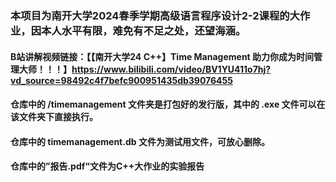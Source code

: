 ### 本项目为南开大学2024春季学期高级语言程序设计2-2课程的大作业，因本人水平有限，难免有不足之处，还望海涵。

#### B站讲解视频链接：【【南开大学24 C++】Time Management 助力你成为时间管理大师！！！】https://www.bilibili.com/video/BV1YU411o7hj?vd_source=98492c4f7befc900951435db39076455

#### 仓库中的 /timemanagement 文件夹是打包好的发行版，其中的 .exe 文件可以在该文件夹下直接执行。

#### 仓库中的 timemanagement.db 文件为测试用文件，可放心删除。

#### 仓库中的”报告.pdf“文件为C++大作业的实验报告

